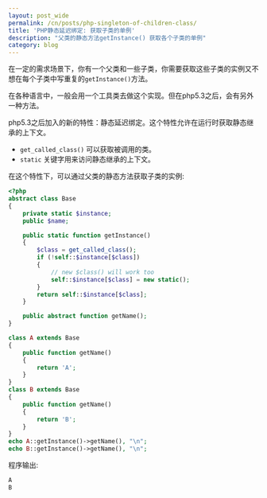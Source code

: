 ```yaml
---
layout: post_wide
permalink: /cn/posts/php-singleton-of-children-class/
title: 'PHP静态延迟绑定: 获取子类的单例'
description: "父类的静态方法getInstance() 获取各个子类的单例"
category: blog
---
```


在一定的需求场景下，你有一个父类和一些子类，你需要获取这些子类的实例又不想在每个子类中写重复的`getInstance()`方法。

在各种语言中，一般会用一个工具类去做这个实现。但在php5.3之后，会有另外一种方法。

php5.3之后加入的新的特性：静态延迟绑定。这个特性允许在运行时获取静态继承的上下文。

* `get_called_class()` 可以获取被调用的类。
* `static` 关键字用来访问静态继承的上下文。

在这个特性下，可以通过父类的静态方法获取子类的实例:

```php
<?php
abstract class Base
{
    private static $instance;
    public $name;

    public static function getInstance()
    {
        $class = get_called_class();
        if (!self::$instance[$class])
        {
            // new $class() will work too
            self::$instance[$class] = new static();
        }
        return self::$instance[$class];
    }

    public abstract function getName();
}

class A extends Base
{
    public function getName()
    {
        return 'A';
    }
}
class B extends Base
{
    public function getName()
    {
        return 'B';
    }
}
echo A::getInstance()->getName(), "\n";
echo B::getInstance()->getName(), "\n";
```

程序输出:

```bash
A
B
```
